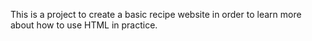 This is a project to create a basic recipe website in order to learn more about how to use HTML in practice.